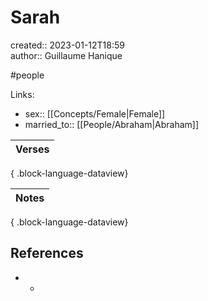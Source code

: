 # Sarah

created:: 2023-01-12T18:59  
author:: Guillaume Hanique

#people

Links:

- sex:: [[Concepts/Female\|Female]]
- married_to:: [[People/Abraham\|Abraham]]

| Verses |
| ------ |

{ .block-language-dataview}

| Notes |
| ----- |

{ .block-language-dataview}

## References

- -
